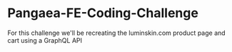# Pangaea-FE-Coding-Challenge
For this challenge we'll be recreating the luminskin.com product page and cart using a GraphQL API
